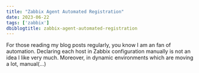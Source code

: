 ```yaml
---
title: "Zabbix Agent Automated Registration"
date: 2023-06-22
tags: ['zabbix']
dbiblogtitle: zabbix-agent-automated-registration
---
```

For those reading my blog posts regularly, you know I am an fan of automation. Declaring each host in Zabbix configuration manually is not an idea I like very much. Moreover, in dynamic environments which are moving a lot, manual(…)